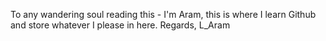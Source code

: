  To any wandering soul reading this - I'm Aram, this is where I learn Github and store whatever I please in here.
 Regards, 
 L_Aram
